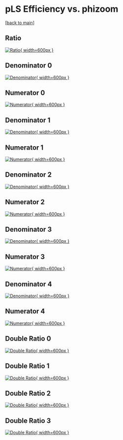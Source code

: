 # pLS Efficiency vs. phizoom

[[back to main](./)]



## Ratio

[![Ratio](../mtv/var/pLS_base_211_1_eff_phizoom.png){ width=600px }](../mtv/var/pLS_base_211_1_eff_phizoom.pdf)

## Denominator 0

[![Denominator](../mtv/den/pLS_base_211_1_eff_phizoom_den0.png){ width=600px }](../mtv/den/pLS_base_211_1_eff_phizoom_den0.pdf)

## Numerator 0

[![Numerator](../mtv/num/pLS_base_211_1_eff_phizoom_num0.png){ width=600px }](../mtv/num/pLS_base_211_1_eff_phizoom_num0.pdf)

## Denominator 1

[![Denominator](../mtv/den/pLS_base_211_1_eff_phizoom_den1.png){ width=600px }](../mtv/den/pLS_base_211_1_eff_phizoom_den1.pdf)

## Numerator 1

[![Numerator](../mtv/num/pLS_base_211_1_eff_phizoom_num1.png){ width=600px }](../mtv/num/pLS_base_211_1_eff_phizoom_num1.pdf)

## Denominator 2

[![Denominator](../mtv/den/pLS_base_211_1_eff_phizoom_den2.png){ width=600px }](../mtv/den/pLS_base_211_1_eff_phizoom_den2.pdf)

## Numerator 2

[![Numerator](../mtv/num/pLS_base_211_1_eff_phizoom_num2.png){ width=600px }](../mtv/num/pLS_base_211_1_eff_phizoom_num2.pdf)

## Denominator 3

[![Denominator](../mtv/den/pLS_base_211_1_eff_phizoom_den3.png){ width=600px }](../mtv/den/pLS_base_211_1_eff_phizoom_den3.pdf)

## Numerator 3

[![Numerator](../mtv/num/pLS_base_211_1_eff_phizoom_num3.png){ width=600px }](../mtv/num/pLS_base_211_1_eff_phizoom_num3.pdf)

## Denominator 4

[![Denominator](../mtv/den/pLS_base_211_1_eff_phizoom_den4.png){ width=600px }](../mtv/den/pLS_base_211_1_eff_phizoom_den4.pdf)

## Numerator 4

[![Numerator](../mtv/num/pLS_base_211_1_eff_phizoom_num4.png){ width=600px }](../mtv/num/pLS_base_211_1_eff_phizoom_num4.pdf)

## Double Ratio 0

[![Double Ratio](../mtv/ratio/pLS_base_211_1_eff_phizoom_ratio0.png){ width=600px }](../mtv/ratio/pLS_base_211_1_eff_phizoom_ratio0.pdf)

## Double Ratio 1

[![Double Ratio](../mtv/ratio/pLS_base_211_1_eff_phizoom_ratio1.png){ width=600px }](../mtv/ratio/pLS_base_211_1_eff_phizoom_ratio1.pdf)

## Double Ratio 2

[![Double Ratio](../mtv/ratio/pLS_base_211_1_eff_phizoom_ratio2.png){ width=600px }](../mtv/ratio/pLS_base_211_1_eff_phizoom_ratio2.pdf)

## Double Ratio 3

[![Double Ratio](../mtv/ratio/pLS_base_211_1_eff_phizoom_ratio3.png){ width=600px }](../mtv/ratio/pLS_base_211_1_eff_phizoom_ratio3.pdf)


